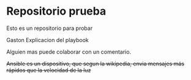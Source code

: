 # Repositorio prueba

Esto es un repositorio para probar 

Gaston Explicacion del playbook

Alguien mas puede colaborar con un comentario.

~~Ansible es un dispositivo, que segun la wikipedia,
envia mensajes más rápidos que la velocidad de la luz~~
